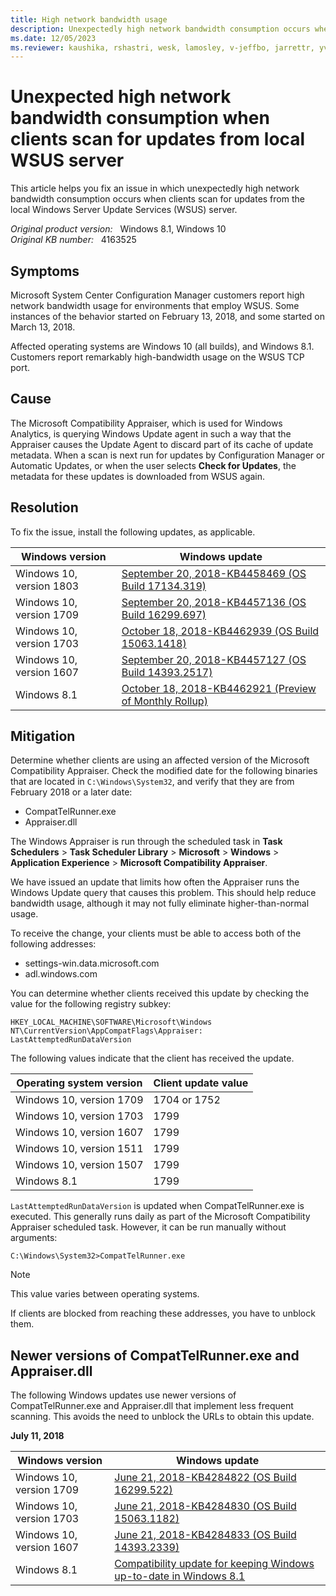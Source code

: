 ```yaml
---
title: High network bandwidth usage
description: Unexpectedly high network bandwidth consumption occurs when clients scan for updates from the local Windows Server Update Services server.
ms.date: 12/05/2023
ms.reviewer: kaushika, rshastri, wesk, lamosley, v-jeffbo, jarrettr, yvetteo, brianhun
---
```

# Unexpected high network bandwidth consumption when clients scan for updates from local WSUS server

This article helps you fix an issue in which unexpectedly high network bandwidth consumption occurs when clients scan for updates from the local Windows Server Update Services (WSUS) server.

_Original product version:_ &nbsp; Windows 8.1, Windows 10  
_Original KB number:_ &nbsp; 4163525

## Symptoms

Microsoft System Center Configuration Manager customers report high network bandwidth usage for environments that employ WSUS. Some instances of the behavior started on February 13, 2018, and some started on March 13, 2018.

Affected operating systems are Windows 10 (all builds), and Windows 8.1. Customers report remarkably high-bandwidth usage on the WSUS TCP port.

## Cause

The Microsoft Compatibility Appraiser, which is used for Windows Analytics, is querying Windows Update agent in such a way that the Appraiser causes the Update Agent to discard part of its cache of update metadata. When a scan is next run for updates by Configuration Manager or Automatic Updates, or when the user selects **Check for Updates**, the metadata for these updates is downloaded from WSUS again.

## Resolution

To fix the issue, install the following updates, as applicable.

|Windows version| Windows update |
|---|---|
|Windows 10, version 1803| [September 20, 2018-KB4458469 (OS Build 17134.319)](https://support.microsoft.com/help/4458469) |
|Windows 10, version 1709| [September 20, 2018-KB4457136 (OS Build 16299.697)](https://support.microsoft.com/help/4457136) |
|Windows 10, version 1703| [October 18, 2018-KB4462939 (OS Build 15063.1418)](https://support.microsoft.com/help/4462939) |
|Windows 10, version 1607| [September 20, 2018-KB4457127 (OS Build 14393.2517)](https://support.microsoft.com/help/4457127) |
|Windows 8.1| [October 18, 2018-KB4462921 (Preview of Monthly Rollup)](https://support.microsoft.com/help/4462921) |
  
## Mitigation

Determine whether clients are using an affected version of the Microsoft Compatibility Appraiser. Check the modified date for the following binaries that are located in `C:\Windows\System32`, and verify that they are from February 2018 or a later date:

- CompatTelRunner.exe
- Appraiser.dll

The Windows Appraiser is run through the scheduled task in **Task Schedulers** > **Task Scheduler Library** > **Microsoft** > **Windows** > **Application Experience** > **Microsoft Compatibility Appraiser**.

We have issued an update that limits how often the Appraiser runs the Windows Update query that causes this problem. This should help reduce bandwidth usage, although it may not fully eliminate higher-than-normal usage.

To receive the change, your clients must be able to access both of the following addresses:

- settings-win.data.microsoft.com
- adl.windows.com

You can determine whether clients received this update by checking the value for the following registry subkey:

`HKEY_LOCAL_MACHINE\SOFTWARE\Microsoft\Windows NT\CurrentVersion\AppCompatFlags\Appraiser: LastAttemptedRunDataVersion`

The following values indicate that the client has received the update.

|Operating system version|Client update value|
|---|---|
|Windows 10, version 1709|1704 or 1752|
|Windows 10, version 1703|1799|
|Windows 10, version 1607|1799|
|Windows 10, version 1511|1799|
|Windows 10, version 1507|1799|
|Windows 8.1|1799|
  
`LastAttemptedRunDataVersion` is updated when CompatTelRunner.exe is executed. This generally runs daily as part of the Microsoft Compatibility Appraiser scheduled task. However, it can be run manually without arguments:

```console
C:\Windows\System32>CompatTelRunner.exe
```

> [!NOTE]
> This value varies between operating systems.

If clients are blocked from reaching these addresses, you have to unblock them.

## Newer versions of CompatTelRunner.exe and Appraiser.dll

The following Windows updates use newer versions of CompatTelRunner.exe and Appraiser.dll that implement less frequent scanning. This avoids the need to unblock the URLs to obtain this update.

**July 11, 2018**

| Windows version| Windows update |
|---|---|
|Windows 10, version 1709| [June 21, 2018-KB4284822 (OS Build 16299.522)](https://support.microsoft.com/help/4284822) |
|Windows 10, version 1703| [June 21, 2018-KB4284830 (OS Build 15063.1182)](https://support.microsoft.com/help/4284830) |
|Windows 10, version 1607| [June 21, 2018-KB4284833 (OS Build 14393.2339)](https://support.microsoft.com/help/4284833) |
|Windows 8.1| [Compatibility update for keeping Windows up-to-date in Windows 8.1](https://support.microsoft.com/help/2976978) |
  